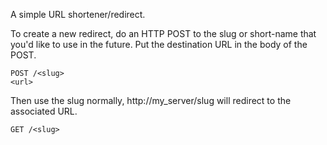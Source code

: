 A simple URL shortener/redirect.

To create a new redirect, do an HTTP POST to the slug or short-name that 
you'd like to use in the future. Put the destination URL in the body of the POST.

```
POST /<slug>
<url>
```

Then use the slug normally, http://my_server/slug will redirect to the associated URL.

```
GET /<slug>
```

